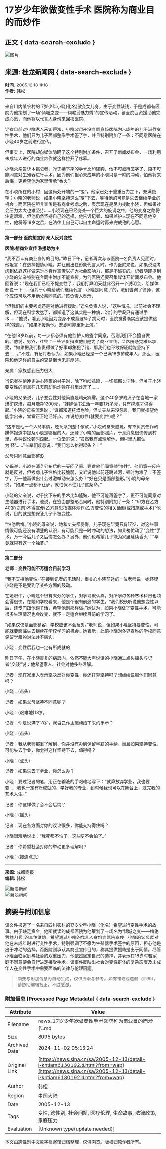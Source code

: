 # 17岁少年欲做变性手术 医院称为商业目的而炒作

## 正文 { data-search-exclude }


![图片](https://tva1.sinaimg.cn/crop.0.0.199.199.180/005RyDCrjw1eo3m51rgosj305k05kdg0.jpg)

## 来源: 桂龙新闻网   { data-search-exclude }
**时间:** 2005.12.13 11:16  
**作者:** 韩松  

---

来自川内某农村的17岁少年小晓(化名)欲变女儿身，由于变性缺钱，于是成都有医院为他策划了一场“倾城之变——梅艳芳魅力秀”的宣传活动，该医院巨资援助他完成心愿，而他将以代言人身份来回报医院。

记者日前对小晓家人采访得知，小晓父母并没有同意该医院为未成年的儿子进行变性手术，他们只为儿子面部整形手术签了字，并且特别附加了一条：不同意医院在小晓40岁之前进行宣传。

但事实上，医院却向媒体隐瞒了这个特别附加条件，召开了新闻发布会，一场利用未成年人进行的商业炒作就这样拉开了序幕。

小晓父亲告诉本报记者，对于接下来的手术比如隆胸，他不可能再签字了，更不可能同意对生殖器进行手术，因为他们担心未成年的小晓只是一时的冲动，怕他将来后悔，更希望他为家里传承“香火”。

在小晓所在的小村，因这尚处开端的一“变”，他家已处于重重压力之下，充满绝望；小晓的老师说，如果小晓坚持这么“变”下去，等待他的可能是失去继续学业的机会；而医院在坦言宣传是有商业考虑之后，表示现在是尽力援助小晓，但如果社会压力太大也难坚持……小晓现在已经身处一个巨大的旋涡之中，他的变身之路将注定艰难，但他仍然坚持自己的选择，他告诉记者，如果监护人现在不同意他变性，他将等18岁之后，在法律上自己可以自主命运时再来完成他的心愿。

---

**第一部分 医院想宣传 亲人反对变性**

**医院:想商业宣传 称援助为主**

“我不否认有商业宣传的目的。”昨日下午，记者再次与该医院一名负责人见面时，他坦言：在选择援助小晓，并让他出任形象代言人时，作为医院来说，如果说没考虑到依靠这样做来对本身作宣传以扩大社会影响力，那是不诚实的。记者随即提到小晓的父亲特别在合同中附加不能宣传，为何医院还要召集媒体开新闻发布会。他回答说：“现在我们已经不提变性了，我们打算明天就此召开一个说明会，给媒体都说一下……但对于小晓给我们继续代言，小晓是同意了的，我们咨询了律师，这个应该可以不用他父亲同意的。”该负责人表示，

“但我们的主要考虑还是对他进行援助。”这名负责人说，“这种情况，以前社会不理解，但现在科学发达了，都知道了这其实是一种病，治疗的手段只有通过手术……”他说，看到小晓因为变身不成竟选择了跳河时，医院觉得确实应该提供这样的援助，“如果不援助他，悲剧可能重新上演。”

“在他18岁以前，每一步都必须有他监护人的签字同意，否则我们不会擅自做的。”他说，另外，社会上一些评价指责他们是为了商业宣传，让医院感觉难以承受，“如果把我们指责得做了好事却象犯了错，那我们也不敢保证就能坚持下去……。”不过，有反对者认为，如果小晓已经是一个已满18岁的成年人，那么，医院和他这样的自主的交易倒也无哥厚非。

亲属：家族感到压力很大

当记者在傍晚走进小晓家的村子时，除了狗吠鸡鸣，一切都那么宁静。但关于小晓要变性的消息在几天前却象炸弹在村里炸开了……

小晓的父亲说，儿子要变性对他简直是晴天霹雳。这个40多岁的汉子在当地一家煤矿挖煤，每月能挣1200元，“娃娃读书生活一年要1万多元，只有挖煤才供得起。”小晓的母亲流泪说：“谁都知道挖煤危险，但丈夫从来没怨言，我们就指望他能学出来，堂堂正正地活好点。咋说想变(性)就要变(性)呢？”

“这不是他一个人的事情，还关系到整个家族，”小晓的堂亲戚说，有不负责任作的媒体报道中提及小晓是哪里的人，还登了小晓的面部照片，于是消息很快传到村里，各种议论顿时四起。一位堂哥说：“虽然我有点理解他，但村里人都认为‘怪’……”长辈们叹息说：“我们怎么抬得起头？！”

父母只同意面部整形

父母说，小晓在消息公布后的一天回了家，要求他们同意他“变性”。他们第一反应就是反对，但考虑儿子性格比较脆弱，又听说他以前还跳过河，顿时为难了：不签字，万一他再做出什么过激举动来怎么办？“好在只是面部整形，”小晓的母亲说，“如果一点都不让步，就怕保不住儿子这条命。”

小晓的父亲说，对于接下来的手术比如隆胸，他不可能再签字了，更不可能同意对生殖器进行手术。他说，在签面部整形合同时，他特别附加了一条：“甲方在乙方40岁(之前)不得宣传(乙方意思指媒体炒作)乙方变性的相关话题(或措施或手术)”他说，目的就是想保证儿子不被变性。

“怕他后悔。”小晓的母亲说，她和丈夫都觉得，儿子现在毕竟只有17岁，对这些事情很可能还没有清楚的认识，有可能只是一时冲动的想法，如果匆忙动了“变性”手术，万一今后儿子又后悔怎么办？另外，他们也希望儿子能为家里延续香火：“毕竟就只有这一个独苗。”

---

**第二部分**

**老师：变性可能不再适合目前学习**

“我不支持他变性。”在接到记者的电话时，很关心小晓前途的一位老师说，她怀疑小晓是不是受到了某些方面的鼓动。

在她眼中，小晓是个很有天分的学生，对学习很认真，对所学的各种艺术科目也领会得很快，在她和学校看来，他是个很有前途的学生。“我们校长听说他想变性以后，还专门跟他谈了话，希望他别那样做。”她认为，如果小晓做了变性手术，可能很多生理情况也会改变，就不一定适合继续目前的学习了。

“如果仅仅是面部整容，学校应该不会反对。”老师说，但如果小晓坚持要变性，可能就要面临失去继续在学校学习的机会。她表示，此前小晓对外界宣称的学校同意保留学籍的说法并不属实。

小晓：变性后我也一定有所成就的

昨日下午，在小晓康复的病房内，依然不能大声说话的小晓通过点头摇头与记者“交谈”说：他希望家人、社会对他多些理解。

记者：现在家里人表示坚决反对你变性，你还打算坚持吗？想继续说服他们同意吗？

小晓：(点头)

记者：如果父母坚持不同意呢？

小晓：(艰难地)18岁。

记者：你是说满了18岁，就自己作主继续接下来的手术？

小晓：(点头)

记者：我从老师那里了解到，你并没有办到保留学籍的手续，而且如果坚持变性，可能失去学业，你觉得这样坚持下去，值得吗？

小晓：(点头)

记者：如果失去了学业，你怎么办？

小晓：要过记者的笔，用正在输液的手艰难地写下：“就算放弃学业，我也要变……我也一定有所成就的，学好我的专业，到时候我也可以在舞台上，过完我的艺术人生。”

记者：你这样做了会不会后悔？

小晓：(摇头)

记者：现在各方面对你的议论很多，你能支持得住吗？

小晓艰难地说出：“我死都不怕了，这些更不会怕了。”

记者：你希望社会对你的举动更多理解吗？

小晓：(接连点头)

---  

**来源:** 成都商报  
**编辑:** 韩松  

![新浪新闻](https://n.sinaimg.cn/default/2fb77759/20151125/320X320.png)  
![新浪新闻](https://n.sinaimg.cn/default/80905340/20200331/sinalogo.png)
<!-- tcd_original_link https://news.sina.cn/sa/2005-12-13/detail-ikkntiam6130192.d.html?from=wap -->
## 摘要与附加信息

<!-- tcd_abstract -->
该文件报道了一名来自四川农村的17岁少年小晓（化名）希望进行变性手术的故事。由于缺乏资金，他所就读的成都医院为他策划了一场名为“倾城之变——梅艳芳魅力秀”的宣传活动，希望通过小晓的代言人身份为医院宣传。小晓的父母反对他在未成年时进行变性手术，特别强调了不愿为生殖器手术签字的原因，担心他是出于冲动的选择。而医院则承认其商业宣传目的，称其提供援助是出于同情。尽管小晓面临家庭与社会的双重压力，他依然坚定自己的选择，并表示在18岁时若家庭不同意便会自行决定接受手术。该事件反映出社会对变性群体的复杂态度及未成年人在变性手术中需要面临的法律与伦理问题。
<!-- tcd_abstract_end -->

> 摘要与附加信息为自动生成，仅供检索与参考。如有错误或遗漏（未知），请协助编辑指正，不胜感激。

### 附加信息 [Processed Page Metadata] { data-search-exclude }

| Attribute       | Value                                  |
|-----------------|----------------------------------------|
| Filename        | news_17岁少年欲做变性手术医院称为商业目的而炒作.md                             |
| Size            | 8095 bytes                           |
| Archived Date   | 2024-11-02 05:16:24                             |
| Original Link   | [https://news.sina.cn/sa/2005-12-13/detail-ikkntiam6130192.d.html?from=wap](https://news.sina.cn/sa/2005-12-13/detail-ikkntiam6130192.d.html?from=wap)                       |
| Author          | 韩松                               |
| Region          | 中国大陆                               |
| Date            | 2005-12-13                                 |
| Tags            | 变性, 跨性别, 社会问题, 医疗伦理, 生命故事, 法律政策, 家庭压力                                 |
| Evaluation            | [Unknown type(update needed)]                                 |
<!-- tcd_table_end -->

本文由跨性别中文数字档案馆归档整理，仅供浏览。版权归原作者所有。
